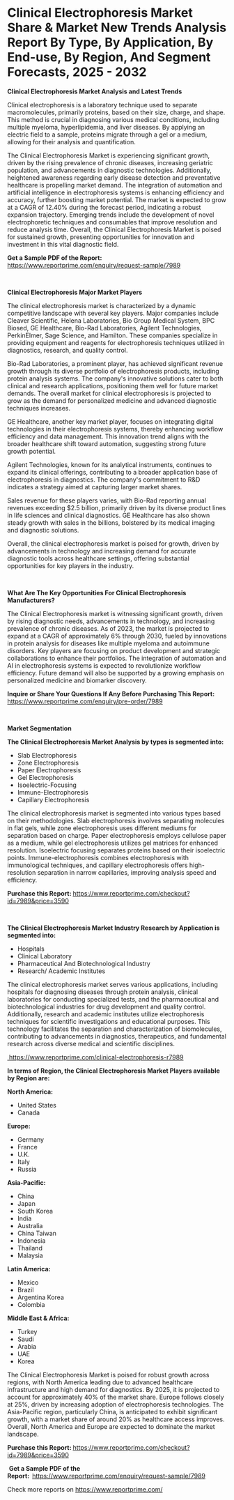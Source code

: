 <p><h1>Clinical Electrophoresis Market Share & Market New Trends Analysis Report By Type, By Application, By End-use, By Region, And Segment Forecasts, 2025 - 2032</h1></p><p><strong>Clinical Electrophoresis Market Analysis and Latest Trends</strong></p>
<p><p>Clinical electrophoresis is a laboratory technique used to separate macromolecules, primarily proteins, based on their size, charge, and shape. This method is crucial in diagnosing various medical conditions, including multiple myeloma, hyperlipidemia, and liver diseases. By applying an electric field to a sample, proteins migrate through a gel or a medium, allowing for their analysis and quantification. </p><p>The Clinical Electrophoresis Market is experiencing significant growth, driven by the rising prevalence of chronic diseases, increasing geriatric population, and advancements in diagnostic technologies. Additionally, heightened awareness regarding early disease detection and preventative healthcare is propelling market demand. The integration of automation and artificial intelligence in electrophoresis systems is enhancing efficiency and accuracy, further boosting market potential. The market is expected to grow at a CAGR of 12.40% during the forecast period, indicating a robust expansion trajectory. Emerging trends include the development of novel electrophoretic techniques and consumables that improve resolution and reduce analysis time. Overall, the Clinical Electrophoresis Market is poised for sustained growth, presenting opportunities for innovation and investment in this vital diagnostic field.</p></p>
<p><strong>Get a Sample PDF of the Report:&nbsp;</strong> <a href="https://www.reportprime.com/enquiry/request-sample/7989?utm_campaign=3356&utm_medium=2&utm_source=Github&utm_content=ia&utm_term=19032025&utm_id=clinical-electrophoresis">https://www.reportprime.com/enquiry/request-sample/7989</a></p>
<p>&nbsp;</p>
<p><strong>Clinical Electrophoresis Major Market Players</strong></p>
<p><p>The clinical electrophoresis market is characterized by a dynamic competitive landscape with several key players. Major companies include Cleaver Scientific, Helena Laboratories, Bio Group Medical System, BPC Biosed, GE Healthcare, Bio-Rad Laboratories, Agilent Technologies, PerkinElmer, Sage Science, and Hamilton. These companies specialize in providing equipment and reagents for electrophoresis techniques utilized in diagnostics, research, and quality control.</p><p>Bio-Rad Laboratories, a prominent player, has achieved significant revenue growth through its diverse portfolio of electrophoresis products, including protein analysis systems. The company's innovative solutions cater to both clinical and research applications, positioning them well for future market demands. The overall market for clinical electrophoresis is projected to grow as the demand for personalized medicine and advanced diagnostic techniques increases.</p><p>GE Healthcare, another key market player, focuses on integrating digital technologies in their electrophoresis systems, thereby enhancing workflow efficiency and data management. This innovation trend aligns with the broader healthcare shift toward automation, suggesting strong future growth potential.</p><p>Agilent Technologies, known for its analytical instruments, continues to expand its clinical offerings, contributing to a broader application base of electrophoresis in diagnostics. The company's commitment to R&D indicates a strategy aimed at capturing larger market shares.</p><p>Sales revenue for these players varies, with Bio-Rad reporting annual revenues exceeding $2.5 billion, primarily driven by its diverse product lines in life sciences and clinical diagnostics. GE Healthcare has also shown steady growth with sales in the billions, bolstered by its medical imaging and diagnostic solutions.</p><p>Overall, the clinical electrophoresis market is poised for growth, driven by advancements in technology and increasing demand for accurate diagnostic tools across healthcare settings, offering substantial opportunities for key players in the industry.</p></p>
<p>&nbsp;</p>
<p><strong>What Are The Key Opportunities For Clinical Electrophoresis Manufacturers?</strong></p>
<p><p>The Clinical Electrophoresis market is witnessing significant growth, driven by rising diagnostic needs, advancements in technology, and increasing prevalence of chronic diseases. As of 2023, the market is projected to expand at a CAGR of approximately 6% through 2030, fueled by innovations in protein analysis for diseases like multiple myeloma and autoimmune disorders. Key players are focusing on product development and strategic collaborations to enhance their portfolios. The integration of automation and AI in electrophoresis systems is expected to revolutionize workflow efficiency. Future demand will also be supported by a growing emphasis on personalized medicine and biomarker discovery.</p></p>
<p><strong>Inquire or Share Your Questions If Any Before Purchasing This Report:</strong> <a href="https://www.reportprime.com/enquiry/pre-order/7989?utm_campaign=3356&utm_medium=2&utm_source=Github&utm_content=ia&utm_term=19032025&utm_id=clinical-electrophoresis">https://www.reportprime.com/enquiry/pre-order/7989</a></p>
<p>&nbsp;</p>
<p><strong>Market Segmentation</strong></p>
<p><strong>The Clinical Electrophoresis Market Analysis by types is segmented into:</strong></p>
<p><ul><li>Slab Electrophoresis</li><li>Zone Electrophoresis</li><li>Paper Electrophoresis</li><li>Gel Electrophoresis</li><li>Isoelectric-Focusing</li><li>Immune-Electrophoresis</li><li>Capillary Electrophoresis</li></ul></p>
<p><p>The clinical electrophoresis market is segmented into various types based on their methodologies. Slab electrophoresis involves separating molecules in flat gels, while zone electrophoresis uses different mediums for separation based on charge. Paper electrophoresis employs cellulose paper as a medium, while gel electrophoresis utilizes gel matrices for enhanced resolution. Isoelectric focusing separates proteins based on their isoelectric points. Immune-electrophoresis combines electrophoresis with immunological techniques, and capillary electrophoresis offers high-resolution separation in narrow capillaries, improving analysis speed and efficiency.</p></p>
<p><strong>Purchase this Report:&nbsp;</strong><a href="https://www.reportprime.com/checkout?id=7989&price=3590&utm_campaign=3356&utm_medium=2&utm_source=Github&utm_content=ia&utm_term=19032025&utm_id=clinical-electrophoresis">https://www.reportprime.com/checkout?id=7989&price=3590</a></p>
<p>&nbsp;</p>
<p><strong>The Clinical Electrophoresis Market Industry Research by Application is segmented into:</strong></p>
<p><ul><li>Hospitals</li><li>Clinical Laboratory</li><li>Pharmaceutical And Biotechnological Industry</li><li>Research/ Academic Institutes</li></ul></p>
<p><p>The clinical electrophoresis market serves various applications, including hospitals for diagnosing diseases through protein analysis, clinical laboratories for conducting specialized tests, and the pharmaceutical and biotechnological industries for drug development and quality control. Additionally, research and academic institutes utilize electrophoresis techniques for scientific investigations and educational purposes. This technology facilitates the separation and characterization of biomolecules, contributing to advancements in diagnostics, therapeutics, and fundamental research across diverse medical and scientific disciplines.</p></p>
<p><a href="https://www.reportprime.com/clinical-electrophoresis-r7989?utm_campaign=3356&utm_medium=2&utm_source=Github&utm_content=ia&utm_term=19032025&utm_id=clinical-electrophoresis">&nbsp;https://www.reportprime.com/clinical-electrophoresis-r7989</a></p>
<p><strong>In terms of Region, the Clinical Electrophoresis Market Players available by Region are:</strong></p>
<p>
    <p> <strong> North America: </strong>
        <ul>
            <li>United States</li>
            <li>Canada</li>
        </ul>
        </p> 
    <p> <strong> Europe: </strong>
        <ul>
            <li>Germany</li>
            <li>France</li>
            <li>U.K.</li>
            <li>Italy</li>
            <li>Russia</li>
        </ul>
        </p> 
    <p> <strong> Asia-Pacific: </strong>
        <ul>
            <li>China</li>
            <li>Japan</li>
            <li>South Korea</li>
            <li>India</li>
            <li>Australia</li>
            <li>China Taiwan</li>
            <li>Indonesia</li>
            <li>Thailand</li>
            <li>Malaysia</li>
        </ul>
        </p> 
    <p> <strong> Latin America: </strong>
        <ul>
            <li>Mexico</li>
            <li>Brazil</li>
            <li>Argentina Korea</li>
            <li>Colombia</li>
        </ul>
        </p> 
    <p> <strong> Middle East & Africa: </strong>
        <ul>
            <li>Turkey</li>
            <li>Saudi</li>
            <li>Arabia</li>
            <li>UAE</li>
            <li>Korea</li>
        </ul>
    </p>
    </p>
<p><p>The Clinical Electrophoresis Market is poised for robust growth across regions, with North America leading due to advanced healthcare infrastructure and high demand for diagnostics. By 2025, it is projected to account for approximately 40% of the market share. Europe follows closely at 25%, driven by increasing adoption of electrophoresis technologies. The Asia-Pacific region, particularly China, is anticipated to exhibit significant growth, with a market share of around 20% as healthcare access improves. Overall, North America and Europe are expected to dominate the market landscape.</p></p>
<p><strong>Purchase this Report: </strong><a href="https://www.reportprime.com/checkout?id=7989&price=3590&utm_campaign=3356&utm_medium=2&utm_source=Github&utm_content=ia&utm_term=19032025&utm_id=clinical-electrophoresis">https://www.reportprime.com/checkout?id=7989&price=3590</a></p>
<p>&nbsp;<strong>Get a Sample PDF of the Report:&nbsp;&nbsp;</strong><a href="https://www.reportprime.com/enquiry/request-sample/7989?utm_campaign=3356&utm_medium=2&utm_source=Github&utm_content=ia&utm_term=19032025&utm_id=clinical-electrophoresis">https://www.reportprime.com/enquiry/request-sample/7989</a></p>
<p><strong></strong></p>
<p>Check more reports on <a href="https://www.reportprime.com/?utm_campaign=3356&utm_medium=2&utm_source=Github&utm_content=ia&utm_term=19032025&utm_id=clinical-electrophoresis">https://www.reportprime.com/</a></p>